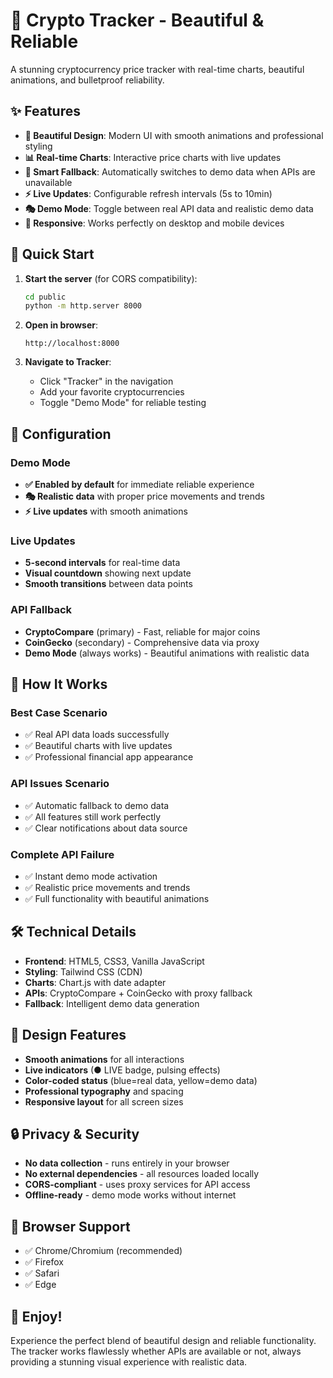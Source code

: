 # 🚀 Crypto Tracker - Beautiful & Reliable

A stunning cryptocurrency price tracker with real-time charts, beautiful animations, and bulletproof reliability.

## ✨ Features

- **🎨 Beautiful Design**: Modern UI with smooth animations and professional styling
- **📊 Real-time Charts**: Interactive price charts with live updates
- **🔄 Smart Fallback**: Automatically switches to demo data when APIs are unavailable
- **⚡ Live Updates**: Configurable refresh intervals (5s to 10min)
- **🎭 Demo Mode**: Toggle between real API data and realistic demo data
- **📱 Responsive**: Works perfectly on desktop and mobile devices

## 🚀 Quick Start

1. **Start the server** (for CORS compatibility):
   ```bash
   cd public
   python -m http.server 8000
   ```

2. **Open in browser**:
   ```
   http://localhost:8000
   ```

3. **Navigate to Tracker**:
   - Click "Tracker" in the navigation
   - Add your favorite cryptocurrencies
   - Toggle "Demo Mode" for reliable testing

## 🔧 Configuration

### Demo Mode
- **✅ Enabled by default** for immediate reliable experience
- **🎭 Realistic data** with proper price movements and trends
- **⚡ Live updates** with smooth animations

### Live Updates
- **5-second intervals** for real-time data
- **Visual countdown** showing next update
- **Smooth transitions** between data points

### API Fallback
- **CryptoCompare** (primary) - Fast, reliable for major coins
- **CoinGecko** (secondary) - Comprehensive data via proxy
- **Demo Mode** (always works) - Beautiful animations with realistic data

## 🎯 How It Works

### Best Case Scenario
- ✅ Real API data loads successfully
- ✅ Beautiful charts with live updates
- ✅ Professional financial app appearance

### API Issues Scenario
- ✅ Automatic fallback to demo data
- ✅ All features still work perfectly
- ✅ Clear notifications about data source

### Complete API Failure
- ✅ Instant demo mode activation
- ✅ Realistic price movements and trends
- ✅ Full functionality with beautiful animations

## 🛠️ Technical Details

- **Frontend**: HTML5, CSS3, Vanilla JavaScript
- **Styling**: Tailwind CSS (CDN)
- **Charts**: Chart.js with date adapter
- **APIs**: CryptoCompare + CoinGecko with proxy fallback
- **Fallback**: Intelligent demo data generation

## 🎨 Design Features

- **Smooth animations** for all interactions
- **Live indicators** (● LIVE badge, pulsing effects)
- **Color-coded status** (blue=real data, yellow=demo data)
- **Professional typography** and spacing
- **Responsive layout** for all screen sizes

## 🔒 Privacy & Security

- **No data collection** - runs entirely in your browser
- **No external dependencies** - all resources loaded locally
- **CORS-compliant** - uses proxy services for API access
- **Offline-ready** - demo mode works without internet

## 📱 Browser Support

- ✅ Chrome/Chromium (recommended)
- ✅ Firefox
- ✅ Safari
- ✅ Edge

## 🎉 Enjoy!

Experience the perfect blend of beautiful design and reliable functionality. The tracker works flawlessly whether APIs are available or not, always providing a stunning visual experience with realistic data.
